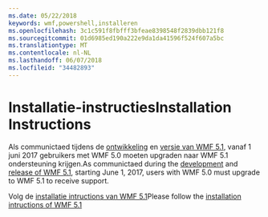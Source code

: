 ```yaml
---
ms.date: 05/22/2018
keywords: wmf,powershell,installeren
ms.openlocfilehash: 3c1c591f8fbfff3bfeae8398548f2839dbb121f8
ms.sourcegitcommit: 01d6985ed190a222e9da1da41596f524f607a5bc
ms.translationtype: MT
ms.contentlocale: nl-NL
ms.lasthandoff: 06/07/2018
ms.locfileid: "34482893"
---
```

# <a name="installation-instructions"></a><span data-ttu-id="0dd13-102">Installatie-instructies</span><span class="sxs-lookup"><span data-stu-id="0dd13-102">Installation Instructions</span></span>

<span data-ttu-id="0dd13-103">Als communictaed tijdens de [ontwikkeling](https://blogs.msdn.microsoft.com/powershell/2016/04/06/windows-management-framework-5-0-updates-and-wmf-5-1/) en [versie van WMF 5.1](https://blogs.msdn.microsoft.com/powershell/2017/03/28/windows-management-framework-wmf-5-1-now-in-microsoft-update-catalog/), vanaf 1 juni 2017 gebruikers met WMF 5.0 moeten upgraden naar WMF 5.1 ondersteuning krijgen.</span><span class="sxs-lookup"><span data-stu-id="0dd13-103">As communictaed during the [development](https://blogs.msdn.microsoft.com/powershell/2016/04/06/windows-management-framework-5-0-updates-and-wmf-5-1/) and [release of WMF 5.1](https://blogs.msdn.microsoft.com/powershell/2017/03/28/windows-management-framework-wmf-5-1-now-in-microsoft-update-catalog/), starting June 1, 2017, users with WMF 5.0 must upgrade to WMF 5.1 to receive support.</span></span>

<span data-ttu-id="0dd13-104">Volg de [installatie intructions van WMF 5.1](..\5.1\install-configure.md)</span><span class="sxs-lookup"><span data-stu-id="0dd13-104">Please follow the [installation intructions of WMF 5.1](..\5.1\install-configure.md)</span></span> 
